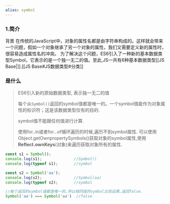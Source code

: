 ```yaml
---
alias: symbol
---
```



### 1.简介
背景
在传统的JavaScript中，对象的属性名都是由字符串构成的。这样就会带来一个问题，假如一个对象继承了另一个对象的属性，我们又需要定义新的属性时，很容易造成属性名的冲突。
为了解决这个问题，ES6引入了一种新的基本数据类型Symbol，它表示的是一个独一无二的值。至此,JS一共有6种基本数据类型[[JS Base|]].[[JS Base#JS数据类型#分类]]

### 是什么

> ES6引入新的原始数据类型, 表示独一无二的值
>
> 每个从`Symbol()`返回的symbol值都是唯一的。一个symbol值能作为对象属性的标识符；这是该数据类型仅有的目的.
>
> symbol值不能跟任何值进行计算. 
>
> 使用for..in或者for...of循环遍历的时候,遍历不到symbol属性.  可以使用Object.getOwnpropertySymbols()获取对象的symbol属性,使用 **Reflect.ownKeys**(对象)来遍历获取对象所有的属性.

```js
const s1 = Symbol();
console.log(s1);              //Symbol()
console.log(typeof s1);       //symbol

const s2 = Symbol('aa');
console.log(s2);              //Symbol(aa)
console.log(typeof s2);       //symbol

//每个返回的symbol值都是唯一的,所以相同值的symbol比较运算,返回false.
Symbol('aa') === Symbol('aa')  //false
```



